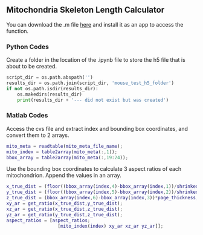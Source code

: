 ## Mitochondria Skeleton Length Calculator 

You can download the .m file [here](https://www.mathworks.com/matlabcentral/fileexchange/101579-mitochondria-s-skeleton-length-and-aspect-ratio-calculator) and install it as an app to access the function.
### Python Codes
Create a folder in the location of the .ipynb file to store the h5 file that is about to be created.
```python
script_dir = os.path.abspath('') 
results_dir = os.path.join(script_dir, 'mouse_test_h5_folder')
if not os.path.isdir(results_dir):
    os.makedirs(results_dir)
    print(results_dir + '--- did not exist but was created')
```
### Matlab Codes
Access the cvs file and extract index and bounding box coordinates, and convert them to 2 arrays.
```matlab
mito_meta = readtable(mito_meta_file_name);
mito_index = table2array(mito_meta(:,1));
bbox_array = table2array(mito_meta(:,19:24));
```
Use the bounding box coordinates to calculate 3 aspect ratios of each mitochondrion. Append the values in an array.
```matlab
x_true_dist = (floor((bbox_array(index,4)-bbox_array(index,1))/shrinked_ratio))*pixel_length;
y_true_dist = (floor((bbox_array(index,5)-bbox_array(index,2))/shrinked_ratio))*pixel_width;
z_true_dist = (bbox_array(index,6)-bbox_array(index,3))*page_thickness;
xy_ar = get_ratio(x_true_dist,y_true_dist);
xz_ar = get_ratio(x_true_dist,z_true_dist);
yz_ar = get_ratio(y_true_dist,z_true_dist);
aspect_ratios = [aspect_ratios;
                   [mito_index(index) xy_ar xz_ar yz_ar]];
```

